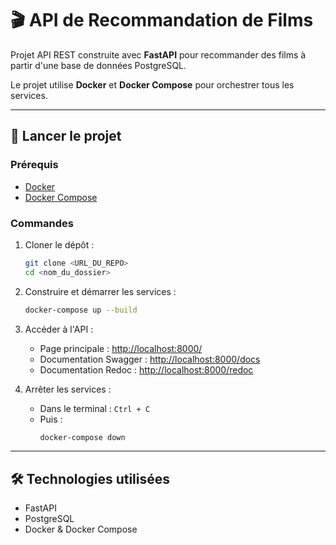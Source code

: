 # 🎬 API de Recommandation de Films

Projet API REST construite avec **FastAPI** pour recommander des films à partir d'une base de données PostgreSQL.

Le projet utilise **Docker** et **Docker Compose** pour orchestrer tous les services.

---

## 🚀 Lancer le projet

### Prérequis 

- [Docker](https://www.docker.com/products/docker-desktop)
- [Docker Compose](https://docs.docker.com/compose/)

### Commandes

1. Cloner le dépôt :
   ```bash
   git clone <URL_DU_REPO>
   cd <nom_du_dossier>
   ```

2. Construire et démarrer les services :
   ```bash
   docker-compose up --build
   ```

3. Accéder à l'API :
   - Page principale : [http://localhost:8000/](http://localhost:8000/)
   - Documentation Swagger : [http://localhost:8000/docs](http://localhost:8000/docs)
   - Documentation Redoc : [http://localhost:8000/redoc](http://localhost:8000/redoc)

4. Arrêter les services :
   - Dans le terminal : `Ctrl + C`
   - Puis :
     ```bash
     docker-compose down
     ```

---

## 🛠 Technologies utilisées

- FastAPI
- PostgreSQL
- Docker & Docker Compose

